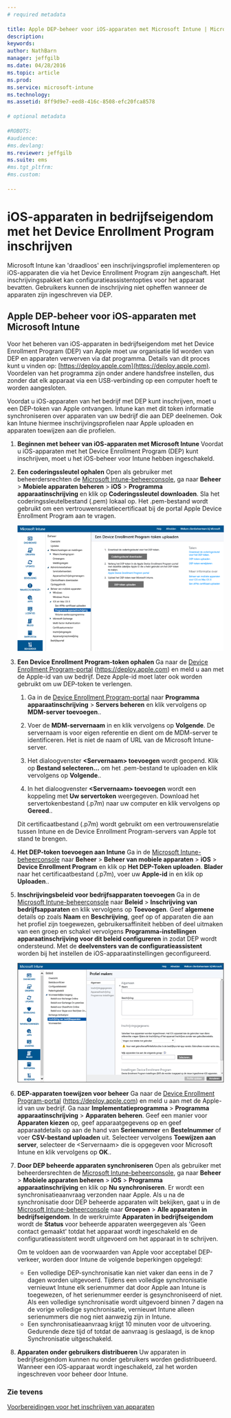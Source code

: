 ```yaml
---
# required metadata

title: Apple DEP-beheer voor iOS-apparaten met Microsoft Intune | Microsoft Intune
description:
keywords:
author: NathBarn
manager: jeffgilb
ms.date: 04/28/2016
ms.topic: article
ms.prod:
ms.service: microsoft-intune
ms.technology:
ms.assetid: 8ff9d9e7-eed8-416c-8508-efc20fca8578

# optional metadata

#ROBOTS:
#audience:
#ms.devlang:
ms.reviewer: jeffgilb
ms.suite: ems
#ms.tgt_pltfrm:
#ms.custom:

---
```


# iOS-apparaten in bedrijfseigendom met het Device Enrollment Program inschrijven
Microsoft Intune kan 'draadloos' een inschrijvingsprofiel implementeren op iOS-apparaten die via het Device Enrollment Program zijn aangeschaft. Het inschrijvingspakket kan configuratieassistentopties voor het apparaat bevatten. Gebruikers kunnen de inschrijving niet opheffen wanneer de apparaten zijn ingeschreven via DEP.

## Apple DEP-beheer voor iOS-apparaten met Microsoft Intune
Voor het beheren van iOS-apparaten in bedrijfseigendom met het Device Enrollment Program (DEP) van Apple moet uw organisatie lid worden van DEP en apparaten verwerven via dat programma. Details van dit proces kunt u vinden op:  [https://deploy.apple.com](https://deploy.apple.com). Voordelen van het programma zijn onder andere handsfree instellen, dus zonder dat elk apparaat via een USB-verbinding op een computer hoeft te worden aangesloten.

Voordat u iOS-apparaten van het bedrijf met DEP kunt inschrijven, moet u een DEP-token van Apple ontvangen. Intune kan met dit token informatie synchroniseren over apparaten van uw bedrijf die aan DEP deelnemen. Ook kan Intune hiermee inschrijvingsprofielen naar Apple uploaden en apparaten toewijzen aan die profielen.

1.  **Beginnen met beheer van iOS-apparaten met Microsoft Intune**
    Voordat u iOS-apparaten met het Device Enrollment Program (DEP) kunt inschrijven, moet u het iOS-beheer voor Intune hebben ingeschakeld.

2.  **Een coderingssleutel ophalen**
    Open als gebruiker met beheerdersrechten de [Microsoft Intune-beheerconsole](http://manage.microsoft.com), ga naar **Beheer** &gt; **Mobiele apparaten beheren** &gt; **iOS** &gt; **Programma apparaatinschrijving** en klik op **Coderingssleutel downloaden**. Sla het coderingssleutelbestand (.pem) lokaal op. Het .pem-bestand wordt gebruikt om een vertrouwensrelatiecertificaat bij de portal Apple Device Enrollment Program aan te vragen.

      ![Een Device Enrollment Program-token bijwerken](../media/dev-sa-ios-dep.png)

3.  **Een Device Enrollment Program-token ophalen**
    Ga naar de [Device Enrollment Program-portal](https://deploy.apple.com) (https://deploy.apple.com) en meld u aan met de Apple-id van uw bedrijf. Deze Apple-id moet later ook worden gebruikt om uw DEP-token te verlengen.

    1.  Ga in de [Device Enrollment Program-portal](https://deploy.apple.com) naar **Programma apparaatinschrijving** &gt; **Servers beheren** en klik vervolgens op **MDM-server toevoegen**..

    2.  Voer de **MDM-servernaam** in en klik vervolgens op **Volgende**. De servernaam is voor eigen referentie en dient om de MDM-server te identificeren. Het is niet de naam of URL van de Microsoft Intune-server.

    3.  Het dialoogvenster **&lt;Servernaam&gt; toevoegen** wordt geopend. Klik op **Bestand selecteren...** om het .pem-bestand te uploaden en klik vervolgens op **Volgende**..

    4.  In het dialoogvenster **&lt;Servernaam&gt; toevoegen** wordt een koppeling met **Uw servertoken** weergegeven. Download het servertokenbestand (.p7m) naar uw computer en klik vervolgens op **Gereed**..

    Dit certificaatbestand (.p7m) wordt gebruikt om een vertrouwensrelatie tussen Intune en de Device Enrollment Program-servers van Apple tot stand te brengen.

4.  **Het DEP-token toevoegen aan Intune**
    Ga in de [Microsoft Intune-beheerconsole](http://manage.microsoft.com) naar **Beheer** &gt; **Beheer van mobiele apparaten** &gt; **iOS** &gt; **Device Enrollment Program** en klik op **Het DEP-Token uploaden**. **Blader** naar het certificaatbestand (.p7m), voer uw **Apple-id** in en klik op **Uploaden**..

5.  **Inschrijvingsbeleid voor bedrijfsapparaten toevoegen**
    Ga in de [Microsoft Intune-beheerconsole](http://manage.microsoft.com) naar **Beleid** &gt; **Inschrijving van bedrijfsapparaten** en klik vervolgens op **Toevoegen**. Geef **algemene** details op zoals **Naam** en **Beschrijving**, geef op of apparaten die aan het profiel zijn toegewezen, gebruikersaffiniteit hebben of deel uitmaken van een groep en schakel vervolgens **Programma-instellingen apparaatinschrijving voor dit beleid configureren** in zodat DEP wordt ondersteund. Met de **deelvensters van de configuratieassistent** worden bij het instellen de iOS-apparaatinstellingen geconfigureerd.

      ![Deelvenster van de configuratieassistent](../media/pol-sa-corp-enroll.png)

6.  **DEP-apparaten toewijzen voor beheer**
    Ga naar de [Device Enrollment Program-portal](https://deploy.apple.com) (https://deploy.apple.com) en meld u aan met de Apple-id van uw bedrijf. Ga naar **Implementatieprogramma** &gt; **Programma apparaatinschrijving** &gt; **Apparaten beheren**. Geef een manier voor **Apparaten kiezen** op, geef apparaatgegevens op en geef apparaatdetails op aan de hand van **Serienummer** en **Bestelnummer** of voer **CSV-bestand uploaden** uit. Selecteer vervolgens **Toewijzen aan server**, selecteer de &lt;Servernaam&gt; die is opgegeven voor Microsoft Intune en klik vervolgens op **OK**..

7.  **Door DEP beheerde apparaten synchroniseren**
    Open als gebruiker met beheerdersrechten de [Microsoft Intune-beheerconsole](http://manage.microsoft.com), ga naar **Beheer** &gt; **Mobiele apparaten beheren** &gt; **iOS** &gt; **Programma apparaatinschrijving** en klik op **Nu synchroniseren**. Er wordt een synchronisatieaanvraag verzonden naar Apple. Als u na de synchronisatie door DEP beheerde apparaten wilt bekijken, gaat u in de [Microsoft Intune-beheerconsole](http://manage.microsoft.com) naar **Groepen** &gt; **Alle apparaten in bedrijfseigendom**. In de werkruimte **Apparaten in bedrijfseigendom** wordt de **Status** voor beheerde apparaten weergegeven als 'Geen contact gemaakt' totdat het apparaat wordt ingeschakeld en de configuratieassistent wordt uitgevoerd om het apparaat in te schrijven.

    Om te voldoen aan de voorwaarden van Apple voor acceptabel DEP-verkeer, worden door Intune de volgende beperkingen opgelegd:
     -  Een volledige DEP-synchronisatie kan niet vaker dan eens in de 7 dagen worden uitgevoerd. Tijdens een volledige synchronisatie vernieuwt Intune elk serienummer dat door Apple aan Intune is toegewezen, of het serienummer eerder is gesynchroniseerd of niet. Als een volledige synchronisatie wordt uitgevoerd binnen 7 dagen na de vorige volledige synchronisatie, vernieuwt Intune alleen serienummers die nog niet aanwezig zijn in Intune.
     -  Een synchronisatieaanvraag krijgt 10 minuten voor de uitvoering. Gedurende deze tijd of totdat de aanvraag is geslaagd, is de knop Synchronisatie uitgeschakeld.

8.  **Apparaten onder gebruikers distribueren**
    Uw apparaten in bedrijfseigendom kunnen nu onder gebruikers worden gedistribueerd. Wanneer een iOS-apparaat wordt ingeschakeld, zal het worden ingeschreven voor beheer door Intune.



### Zie tevens
[Voorbereidingen voor het inschrijven van apparaten](get-ready-to-enroll-devices-in-microsoft-intune.md)


<!--HONumber=May16_HO1-->



